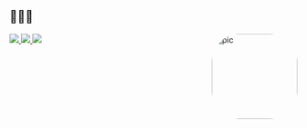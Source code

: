 🍦🍫🍭
-
</div>
  <img align = "right" alt = "pic" height = "150" style = "border-radius: 50px;" src = "https://media.giphy.com/media/jx6QUPGpCUXgsMUyMU/giphy.gif">
</div>

<div> 
  <a href="https://www.instagram.com/jay_hallucigenia/" target="_blank"> <img src = "https://img.shields.io/badge/Instagram-E4405F?style=for-the-badge&logo=instagram&logoColor=white"target =" _ blank "> </a>
  <a href = "https://twitter.com/JayHallucigenia?t=bmxRqJvP-HirvXT4CXY-hg&s=09"> <img src = "https://img.shields.io/badge/Twitter-1DA1F2?style=for-the-badge&logo=twitter&logoColor=white" target = "_ blank"> </a>
  <a href = "https://www.reddit.com/user/hallucigenia_Jay?utm_medium=android_app&utm_source=share"> <img src = "https://img.shields.io/badge/Reddit-FF4500?style=for-the-badge&logo=reddit&logoColor=white" target = "_ blank"> </a>
</div>
